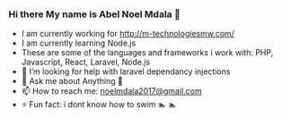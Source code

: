 ### Hi there My name is Abel Noel Mdala 👋


- I am currently working for http://m-technologiesmw.com/
- I am currently learning Node.js
- These are some of the languages and frameworks i work with: PHP, Javascript, React, Laravel, Node.js
- 🤔 I’m looking for help with laravel dependancy injections
- 💬 Ask me about Anything  🤣
- 📫 How to reach me: noelmdala2017@gmail.com
- ⚡ Fun fact: i dont know how to swim 🏊 🏊 
